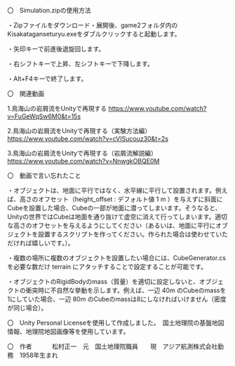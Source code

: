 
〇　Simulation.zipの使用方法

・Zipファイルをダウンロード・展開後、game2フォルダ内のKisakataganseturyu.exeをダブルクリックすると起動します。

・矢印キーで前進後退旋回します。

・右シフトキーで上昇、左シフトキーで下降します。

・Alt+F4キーで終了します。



〇　関連動画

1.鳥海山の岩屑流をUnityで再現する
https://www.youtube.com/watch?v=FuGeWqSw6M0&t=15s

2.鳥海山の岩屑流をUnityで再現する（実験方法編）
https://www.youtube.com/watch?v=cVISucouz30&t=2s

3.鳥海山の岩屑流をUnityで再現する（岩屑流解説編）
https://www.youtube.com/watch?v=NnwgkOBQE0M


〇　動画で言い忘れたこと

・オブジェクトは、地面に平行ではなく、水平線に平行して設置されます。例えば、高さのオフセット（height_offset : デフォルト値 1 m ）を与えずに斜面にCubeを設置した場合、Cubeの一部が地面に潜ってしまいます。そうなると、Unityの世界ではCubeは地面を通り抜けて虚空に消えて行ってしまいます。適切な高さのオフセットを与えるようにしてください（あるいは、地面に平行にオブジェクトを設置するスクリプトを作ってください。作られた場合は使わせていただければ嬉しいです。）。

・複数の場所に複数のオブジェクトを設置したい場合には、CubeGenerator.csを必要な数だけ terrain にアタッチすることで設定することが可能です。

・オブジェクトのRigidBodyのmass（質量）を適切に設定しないと、オブジェクトの衝突時に不自然な挙動を示します。例えば、一辺 40m のCubeのmassを1にしていた場合、一辺 80m のCubeのmassは8にしなければいけません（密度が同じ場合）。


〇　Unity Personal Licenseを使用して作成しました。　国土地理院の基盤地図情報、地理院地図画像等を使用しています。


〇　作者
 　　　松村正一　元　国土地理院職員　　現　アジア航測株式会社勤務　1958年生まれ
